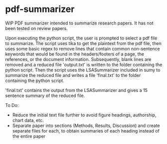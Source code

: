 # pdf-summarizer

WIP PDF summarizer intended to summarize research papers. It has not been tested on review papers.

Upon executing the python script, the user is prompted to select a pdf file to summarize. The script uses tika to get the plaintext from the pdf file, then uses some basic regex to remove lines that contain common non-sentence keywords that would be found in the headers/footers of a page, the references, or the document information. Subsequently, blank lines are removed and a reduced file 'output.txt' is written to the folder containing the python script. Then the script uses the LSASummarizer included in sumy to summarize the reduced file and writes a file 'final.txt' to the folder containing the python script.

'final.txt' contains the output from the LSASummarizer and gives a 15 sentence summary of the reduced file.

To Do:
- Reduce the initial text file further to avoid figure headings, authorship, chart data, etc.
- Separate paper into sections (Methods, Results, Discussion) and create separate files for each, to obtain summaries of each heading instead of the entire paper
